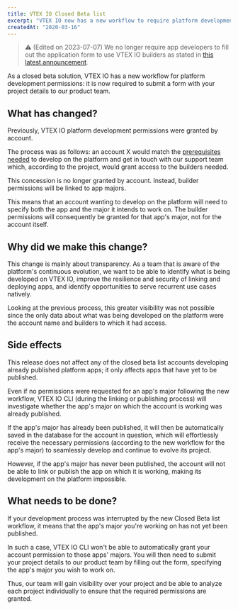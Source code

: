 ```yaml
---
title: VTEX IO Closed Beta list 
excerpt: "VTEX IO now has a new workflow to require platform development permissions! Find out more about the change and about what you need to do when accessing the VTEX IO Closed Beta list file."
createdAt: "2020-03-16"
---
```


> ⚠️ (Edited on 2023-07-07) We no longer require app developers to fill out the application form to use VTEX IO builders as stated in [this latest announcement](https://developers.vtex.com/updates/release-notes/application-form-to-access-vtex-io-builders-is-no-longer-required).

As a closed beta solution, VTEX IO has a new workflow for platform development permissions: it is now required to submit a form with your project details to our product team. 

## What has changed?

Previously, VTEX IO platform development permissions were granted by account. 

The process was as follows: an account X would match the [prerequisites needed](https://developers.vtex.com/docs/guides/vtex-io-documentation-frequently-asked-questions) to develop on the platform and get in touch with our support team which, according to the project, would grant access to the builders needed. 

This concession is no longer granted by account. Instead, builder permissions will be linked to app majors. 

This means that an account wanting to develop on the platform will need to specify both the app and the major it intends to work on. The builder permissions will consequently be granted for that app's major, not for the account itself.

## Why did we make this change?

This change is mainly about transparency. As a team that is aware of the platform's continuous evolution, we want to be able to identify what is being developed on VTEX IO, improve the resilience and security of linking and deploying apps, and identify opportunities to serve recurrent use cases natively. 

Looking at the previous process, this greater visibility was not possible since the only data about what was being developed on the platform were the account name and builders to which it had access. 

## Side effects

This release does not affect any of the closed beta list accounts developing already published platform apps; it only affects apps that have yet to be published. 

Even if no permissions were requested for an app's major following the new workflow, VTEX IO CLI (during the linking or publishing process) will investigate whether the app's major on which the account is working was already published. 

If the app's major has already been published, it will then be automatically saved in the database for the account in question, which will effortlessly receive the necessary permissions (according to the new workflow for the app's major) to seamlessly develop and continue to evolve its project. 

However, if the app's major has never been published, the account will not be able to link or publish the app on which it is working, making its development on the platform impossible. 

## What needs to be done?

If your development process was interrupted by the new Closed Beta list workflow, it means that the app's major you're working on has not yet been published. 

In such a case, VTEX IO CLI won't be able to automatically grant your account permission to those apps' majors. You will then need to submit your project details to our product team by filling out the form, specifying the app's major you wish to work on.

Thus, our team will gain visibility over your project and be able to analyze each project individually to ensure that the required permissions are granted.
